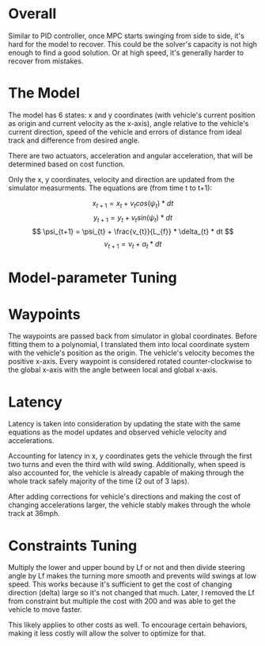
# Overall

Similar to PID controller, once MPC starts swinging from side to side, it's hard for the model to recover. This could be the solver's capacity is not high enough to find a good solution. Or at high speed, it's generally harder to recover from mistakes.

# The Model

The model has 6 states: x and y coordinates (with vehicle's current position as origin and current velocity as the x-axis), angle relative to the vehicle's current direction, speed of the vehicle and errors of distance from ideal track and difference from desired angle.

There are two actuators, acceleration and angular acceleration, that will be determined based on cost function.

Only the x, y coordinates, velocity and direction are updated from the simulator measurments. The equations are (from time t to t+1):

$$ x_{t+1} = x_{t} + v_{t}cos(\psi_{t}) * dt $$
$$ y_{t+1} = y_{t} + v_{t}sin(\psi_{t}) * dt $$
$$ \psi_{t+1} = \psi_{t} + \frac{v_{t}}{L_{f}} * \delta_{t} * dt $$
$$ v_{t+1} = v_{t} + a_{t} * dt $$

# Model-parameter Tuning

# Waypoints

The waypoints are passed back from simulator in global coordinates. Before fitting them to a polynomial, I translated them into local coordinate system with the vehicle's position as the origin. The vehicle's velocity becomes the positive x-axis. Every waypoint is considered rotated counter-clockwise to the global x-axis with the angle between local and global x-axis.

# Latency

Latency is taken into consideration by updating the state with the same equations as the model updates and observed vehicle velocity and accelerations.

Accounting for latency in x, y coordinates gets the vehicle through the first two turns and even the third with wild swing. Additionally, when speed is also accounted for, the vehicle is already capable of making through the whole track safely majority of the time (2 out of 3 laps).

After adding corrections for vehicle's directions and making the cost of changing accelerations larger, the vehicle stably makes through the whole track at 36mph.

# Constraints Tuning

Multiply the lower and upper bound by Lf or not and then divide steering angle by Lf makes the turning more smooth and prevents wild swings at low speed. This works because it's sufficient to get the cost of changing direction (delta) large so it's not changed that much. Later, I removed the Lf from constraint but multiple the cost with 200 and was able to get the vehicle to move faster.

This likely applies to other costs as well. To encourage certain behaviors, making it less costly will allow the solver to optimize for that.